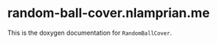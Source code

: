 random-ball-cover.nlamprian.me
==============================

This is the doxygen documentation for `RandomBallCover`.
